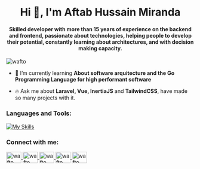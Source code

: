 <h1 align="center">Hi 👋, I'm Aftab Hussain Miranda</h1>
<h4 align="center">Skilled developer with more than 15 years of experience on the backend and frontend, passionate about technologies, helping people to develop their potential, constantly learning about architectures, and with decision making capacity.</h4>

<p align="left"> <img src="https://komarev.com/ghpvc/?username=wafto&label=Profile%20views&color=0e75b6&style=flat" alt="wafto" /> </p>

- 🌱 I’m currently learning **About software arquitecture and the Go Programming Language for high performant software**

- 🔥 Ask me about **Laravel, Vue, InertiaJS** and **TailwindCSS**, have made so many projects with it.

<h3 align="left">Languages and Tools:</h3>

<p align="left">

[![My Skills](https://skillicons.dev/icons?i=git,php,js,ts,c,cpp,python,go,dart,html,css,laravel,nodejs,qt,symfony,flutter,alpinejs,angular,reactivex,vue,docker,latex,tailwind,mongodb,mysql,nginx,rabbitmq)](https://skillicons.dev)

</p>

<h3 align="left">Connect with me:</h3>

<p align="left">
  <a href="https://twitter.com/wafto" target="blank">
    <img align="center" src="https://raw.githubusercontent.com/rahuldkjain/github-profile-readme-generator/master/src/images/icons/Social/twitter.svg" alt="wafto" height="30" width="40" />
  </a>
  <a href="https://linkedin.com/in/wafto" target="blank">
    <img align="center" src="https://raw.githubusercontent.com/rahuldkjain/github-profile-readme-generator/master/src/images/icons/Social/linked-in-alt.svg" alt="wafto" height="30" width="40" />
  </a>
  <a href="https://fb.com/wafto" target="blank">
    <img align="center" src="https://raw.githubusercontent.com/rahuldkjain/github-profile-readme-generator/master/src/images/icons/Social/facebook.svg" alt="wafto" height="30" width="40" />
  </a>
  <a href="https://instagram.com/wafto" target="blank">
    <img align="center" src="https://raw.githubusercontent.com/rahuldkjain/github-profile-readme-generator/master/src/images/icons/Social/instagram.svg" alt="wafto" height="30" width="40" />
  </a>
  <a href="https://www.leetcode.com/wafto" target="blank">
    <img align="center" src="https://raw.githubusercontent.com/rahuldkjain/github-profile-readme-generator/master/src/images/icons/Social/leet-code.svg" alt="wafto" height="30" width="40" />
  </a>
</p>
